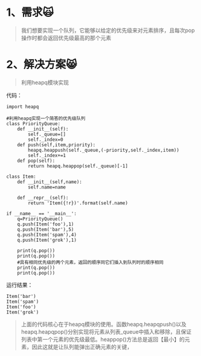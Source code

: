 # 1、需求🙀

> 我们想要实现一个队列，它能够以给定的优先级来对元素排序，且每次pop操作时都会返回优先级最高的那个元素

# 2、解决方案😸

> 利用heapq模块实现

代码：

```
import heapq

#利用heapq实现一个简答的优先级队列
class PriorityQueue:
    def __init__(self):
        self._queue=[]
        self._index=0
    def push(self,item,priority):
        heapq.heappush(self._queue,(-priority,self._index,item))
        self._index+=1
    def pop(self):
        return heapq.heappop(self._queue)[-1]

class Item:
    def __init__(self,name):
        self.name=name

    def __repr__(self):
        return 'Item({!r})'.format(self.name)

if __name__ == '__main__':
    q=PriorityQueue()
    q.push(Item('foo'),1)
    q.push(Item('bar'),5)
    q.push(Item('spam'),4)
    q.push(Item('grok'),1)

    print(q.pop())
    print(q.pop())
    #具有相同优先级的两个元素，返回的顺序同它们插入到队列时的顺序相同
    print(q.pop())
    print(q.pop())
```

运行结果：

```
Item('bar')
Item('spam')
Item('foo')
Item('grok')
```

> 上面的代码核心在于heapq模块的使用。函数heapq.heapqpush\(\)以及heapq.heapqpop\(\)分别实现将元素从列表\_queue中插入和移除，且保证列表中第一个元素的优先级最低。heappop\(\)方法总是返回【最小】的元素，因此这就是让队列能弹出正确元素的关键，




